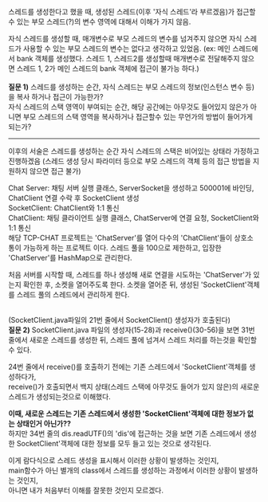 스레드를 생성한다고 했을 때, 생성된 스레드(이후 '자식 스레드'라 부르겠음)가 접근할 수 있는 부모 스레드(?)의 변수 영역에 대해서 이해가 가지 않음.

자식 스레드를 생성할 때, 매개변수로 부모 스레드의 변수를 넘겨주지 않으면 자식 스레드가 사용할 수 있는 부모 스레드의 변수는 없다고 생각하고 있었음.
(ex: 메인 스레드에서 bank 객체를 생성했다.
스레드 1, 스레드2를 생성할때 매개변수로 전달해주지 않으면 스레드 1, 2가 메인 스레드의 bank 객체에 접근이 불가능 하다.)
</br></br>
**질문 1)** 
스레드를 생성하는 순간, 자식 스레드는 부모 스레드의 정보(인스턴스 변수 등)을 복사 하거나 접근이 가능한가?</br>
자식 스레드의 스택 영역이 부여되는 순간, 해당 공간에는 아무것도 들어있지 않은가 아니면 부모 스레드의 스택 영역을 복사하거나 접근할수 있는 무언가의 방법이 들어가게 되는가?

---
이후의 서술은 스레드를 생성하는 순간 자식 스레드의 스택은 비어있는 상태라 가정하고 진행하겠음
(스레드 생성 당시 파라미터 등으로 부모 스레드의 객체 등의 접근 방법을 지원하지 않으면 접근 불가)

Chat Server: 채팅 서버 실행 클래스, ServerSocket을 생성하고 500001에 바인딩, ChatClient 연결 수락 후 SocketClient 생성</br>
SocketClient: ChatClient와 1:1 통신 </br>
ChatClient: 채팅 클라이언트 실행 클래스, ChatServer에 연결 요청, SocketClient와 1:1 통신 </br>
해당 TCP-CHAT 프로젝트는 'ChatServer'를 열어 다수의 'ChatClient'들이 상호소통이 가능하게 하는 프로젝트 이다.
스레드 풀을 100으로 제한하고, 입장한 'ChatServer'를 HashMap으로 관리한다.

처음 서버를 시작할 때, 스레드를 하나 생성해 새로 연결을 시도하는 'ChatServer'가 있는지 확인한 후, 소켓을 열어주도록 한다.
소켓을 열어준 뒤, 생성된 'SocketClient'객체를 스레드 풀의 스레드에서 관리하게 한다.
</br></br>

(SocketClient.java파일의 21번 줄에서 SocketClient() 생성자가 호출된다)</br>
**질문 2)** 
SocketClient.java 파일의 생성자(15-28)과 receive()(30-56)을 보면
31번 줄에서 새로운 스레드를 생성한 뒤, 스레드 풀에 넘겨서 스레드 처리를 하는것을 확인할 수 있다.

24번 줄에서  receive()를 호출하기 전에는 기존 스레드에서 'SocketClient'객체를 생성하다가, </br>
receive()가 호출되면서 백지 상태(스레드 스택에 아무것도 들어가 있지 않은)의 새로운 스레드가 생성되는것으로 이해했다.

**이때, 새로운 스레드는 기존 스레드에서 생성한 'SocketClient'객체에 대한 정보가 없는 상태인거 아닌가??**</br>
하지만 34번 줄의 dis.readUTF()의 'dis'에 접근하는 것을 보면 기존 스레드에서 생성한 SocketClient'객체에 대한 정보를 모두 들고 있는 것으로 생각된다.

이게 람다식으로 스레드 생성을 표시해서 이러한 상황이 발생하는 것인지, </br>
main함수가 아닌 별개의 class에서 스레드를 생성하는 과정에서 이러한 상황이 발생하는 것인지,</br>
아니면 내가 처음부터 이해를 잘못한 것인지 모르겠다.

